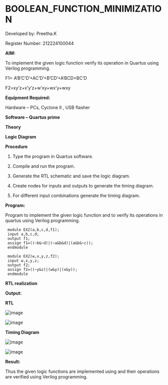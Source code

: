 # BOOLEAN_FUNCTION_MINIMIZATION

Developed by: Preetha.K

Register Number: 212224100044

**AIM:**

To implement the given logic function verify its operation in Quartus using Verilog programming.

F1= A’B’C’D’+AC’D’+B’CD’+A’BCD+BC’D 

F2=xy’z+x’y’z+w’xy+wx’y+wxy

**Equipment Required:**

Hardware – PCs, Cyclone II , USB flasher

**Software – Quartus prime**

**Theory**

**Logic Diagram**

**Procedure**

1.	Type the program in Quartus software.

2.	Compile and run the program.

3.	Generate the RTL schematic and save the logic diagram.

4.	Create nodes for inputs and outputs to generate the timing diagram.

5.	For different input combinations generate the timing diagram.


**Program:**

Program to implement the given logic function and to verify its operations in quartus using Verilog programming. 
```
 module EX2(a,b,c,d,f1);
 input a,b,c,d;
 output f1;
 assign f1=((~b&~d)|(~a&b&d)|(a&b&~c));
 endmodule

 module EX2(w,x,y,z,f2);
 input w,x,y,z;
 output f2;
 assign f2=((~y&z)|(w&y)|(x&y));
 endmodule
```

**RTL realization**

**Output:**

**RTL**

![image](https://github.com/user-attachments/assets/e1a31b17-c92f-4dd8-bf10-092e7b88b6aa)

![image](https://github.com/user-attachments/assets/717c0198-a3aa-44b6-9fa9-c6f692ba849c)

**Timing Diagram**

![image](https://github.com/user-attachments/assets/f4fe302d-9fca-4cfd-a797-12cf63020989)

![image](https://github.com/user-attachments/assets/b8e8b30e-2628-43f3-af26-1476726d8b89)

**Result:**

Thus the given logic functions are implemented using and their operations are verified using Verilog programming.

